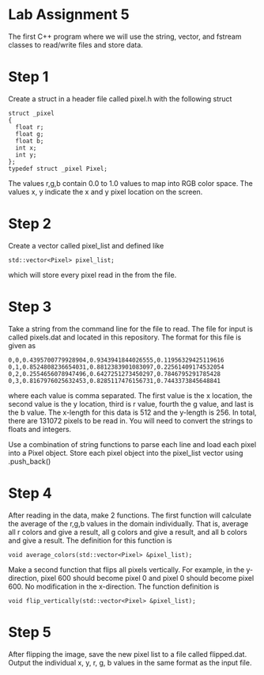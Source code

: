 # Lab Assignment 5
The first C++ program where we will use the string, vector, and fstream classes to read/write files and store data.

# Step 1
Create a struct in a header file called pixel.h with the following struct
```
struct _pixel
{
  float r;
  float g;
  float b;
  int x;
  int y;
};
typedef struct _pixel Pixel;
```
The values r,g,b contain 0.0 to 1.0 values to map into RGB color space.  The values x, y indicate the x and y pixel location on the screen.

# Step 2
Create a vector called pixel_list and defined like
```
std::vector<Pixel> pixel_list;
```
which will store every pixel read in the from the file.

# Step 3
Take a string from the command line for the file to read.  The file for input is called pixels.dat and located in this repository.  The format for this file is given as
```
0,0,0.4395700779928904,0.9343941844026555,0.11956329425119616
0,1,0.8524808236654031,0.8812383901083097,0.22561409174532054
0,2,0.2554656078947496,0.6427251273450297,0.7846795291785428
0,3,0.8167976025632453,0.8285117476156731,0.7443373845648841
```
where each value is comma separated.  The first value is the x location, the second value is the y location, third is r value, fourth the g value, and last is the b value.  The x-length for this data is 512 and the y-length is 256.  In total, there are 131072 pixels to be read in.  You will need to convert the strings to floats and integers.

Use a combination of string functions to parse each line and load each pixel into a Pixel object.  Store each pixel object into the pixel_list vector using .push_back()

# Step 4
After reading in the data, make 2 functions.  The first function will calculate the average of the r,g,b values in the domain individually.  That is, average all r colors and give a result, all g colors and give a result, and all b colors and give a result.
The definition for this function is
```
void average_colors(std::vector<Pixel> &pixel_list);
```

Make a second function that flips all pixels vertically.  For example, in the y-direction, pixel 600 should become pixel 0 and pixel 0 should become pixel 600.  No modification in the x-direction. The function definition is
```
void flip_vertically(std::vector<Pixel> &pixel_list);
```

# Step 5
After flipping the image, save the new pixel list to a file called flipped.dat.  Output the individual x, y, r, g, b values in the same format as the input file.
